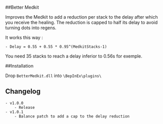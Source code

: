 ##Better Medkit

Improves the Medkit to add a reduction per stack to the delay after which you receive the healing.
The reduction is capped to half its delay to avoid turning dots into regens.

It works this way :

	- Delay = 0.55 + 0.55 * 0.95^(MedkitStacks-1)
	
You need 35 stacks to reach a delay inferior to 0.56s for exemple.
	
##Installation

Drop `BetterMedkit.dll` into `\BepInEx\plugins\`	

## Changelog
	- v1.0.0
		- Release
	- v1.0.1
		- Balance patch to add a cap to the delay reduction